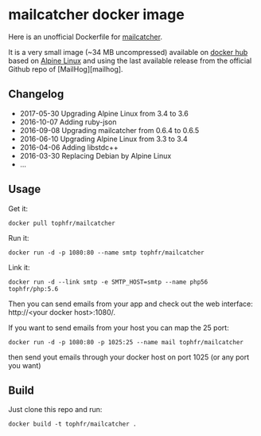 # mailcatcher docker image

Here is an unofficial Dockerfile for [mailcatcher][mailcatcher].

It is a very small image (~34 MB uncompressed) available on [docker hub][dockerhubpage] based on [Alpine Linux][alpinehubpage] and using the last available release from the official Github repo of [MailHog][mailhog].


## Changelog

- 2017-05-30 Upgrading Alpine Linux from 3.4 to 3.6
- 2016-10-07 Adding ruby-json
- 2016-09-08 Upgrading mailcatcher from 0.6.4 to 0.6.5
- 2016-06-10 Upgrading Alpine Linux from 3.3 to 3.4
- 2016-04-06 Adding libstdc++
- 2016-03-30 Replacing Debian by Alpine Linux
- ...


## Usage

Get it:

    docker pull tophfr/mailcatcher

Run it:

    docker run -d -p 1080:80 --name smtp tophfr/mailcatcher

Link it:

    docker run -d --link smtp -e SMTP_HOST=smtp --name php56 tophfr/php:5.6
    
Then you can send emails from your app and check out the web interface: http://\<your docker host\>:1080/.


If you want to send emails from your host you can map the 25 port:

    docker run -d -p 1080:80 -p 1025:25 --name mail tophfr/mailcatcher

then send yout emails through your docker host on port 1025 (or any port you want)


## Build

Just clone this repo and run:

    docker build -t tophfr/mailcatcher .


  [mailcatcher]: http://mailcatcher.me/ "MailCatcher fake SMTP server with web interface" 
  [dockerhubpage]: https://hub.docker.com/r/tophfr/mailcatcher/ "Mailcatcher docker hub page"
  [alpinehubpage]: https://hub.docker.com/_/alpine/ "A minimal Docker image based on Alpine Linux with a complete package index and only 5 MB in size!"
